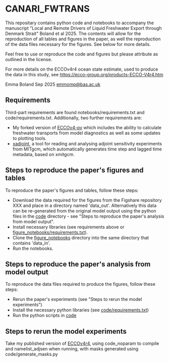 # CANARI_FWTRANS
This repositary contains python code and notebooks to accompany the manuscript "Local and Remote Drivers of Liquid Freshwater Export through Denmark Strait" Boland et al 2025. The contents will allow for the reproduction of all tables and figures in the paper, as well the reproduction of the data files necessary for the figures. See below for more details.

Feel free to use or reproduce the code and figures but please attribute as outlined in the license.

For more details on the ECCOv4r4 ocean state estimate, used to produce the data in this study, see https://ecco-group.org/products-ECCO-V4r4.htm

Emma Boland Sep 2025 [emmomp@bas.ac.uk](mailto:emmomp@bas.ac.uk)

## Requirements

Third-part requirements are found notebooks/requirements.txt and code/requirements.txt. Additionally, two further requirements are:
- My forked version of [ECCOv4-py](https://github.com/emmomp/ECCOv4-py/tree/fw_transports) which includes the ability to calculate freshwater transports from model diagnostics as well as some updates to plotting tools.
- [xadjoint](https://github.com/emmomp/xadjoint), a tool for reading and analysing adjoint sensitivity experiments from MITgcm, which automatically generates time step and lagged time metadata, based on xmitgcm.

## Steps to reproduce the paper's figures and tables

To reproduce the paper's figures and tables, follow these steps:
- Download the data required for the figures from the Figshare repository XXX and place in a directory named 'data_out'. Alternatively this data can be re-generated from the original model output using the python files in the [code](code/) directory - see "Steps to reproduce the paper's analysis from model output".
- Install necessary libraries (see requirements above or [figure_notebooks/requirements.txt](figure_notebooks/requirements.txt)).
- Clone the [figure_notebooks](figure_notebooks/) directory into the same directory that contains 'data_in'.
- Run the notebooks.

## Steps to reproduce the paper's analysis from model output

To reproduce the data files required to produce the figures, follow these steps:
- Rerun the paper's experiments (see "Steps to rerun the model experiments")
- Install the necessary python libraries (see [code/requirements.txt](code/requirements.txt))
- Run the python scripts in [code](code/)

## Steps to rerun the model experiments

Take my published version of [ECCOv4r4](https://github.com/emmomp/ECCO-v4-Configurations/releases/tag/v1.1), 
using code_noparam to compile and namelist_adjsen when running, with masks generated using code/generate_masks.py 
